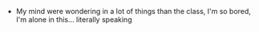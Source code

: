 - My mind were wondering in a lot of things than the class, I'm so bored, I'm alone in this... literally speaking